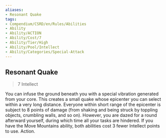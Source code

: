 ```yaml
---
aliases:
- Resonant Quake
tags:
- Compendium/CSRD/en/Rules/Abilities
- Ability
- Ability/ACTION
- Ability/Cost/7
- Ability/Tier/High
- Ability/Pool/Intellect
- Ability/Categories/Special-Attack
---
```


  
## Resonant Quake  
>7  Intellect  
  
You can infuse the ground beneath you with a special vibration generated from your core. This creates a small quake whose epicenter you can select within a very long distance. Everyone within short range of the epicenter is subject to 8 points of damage (from shaking and being struck by toppling objects, crumbling walls, and so on). However, you are dazed for a round afterward yourself, during which time all your tasks are hindered. If you have the Move Mountains ability, both abilities cost 3 fewer Intellect points to use. Action.
